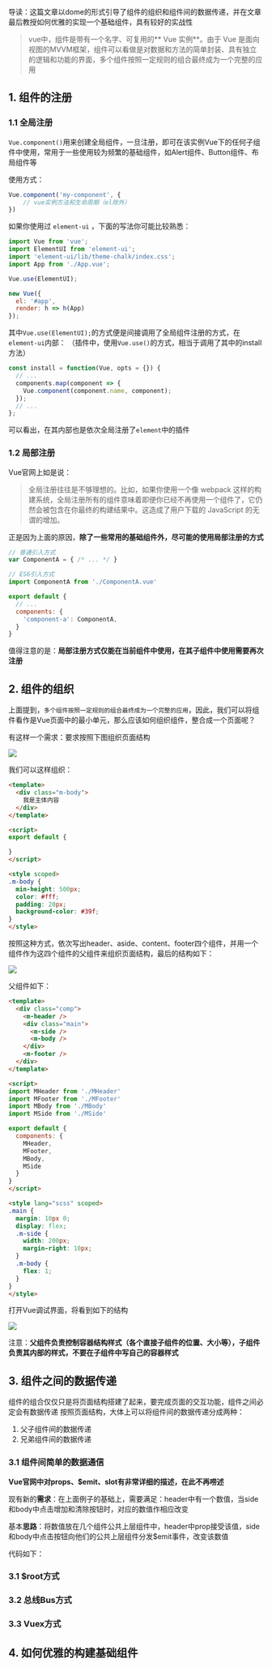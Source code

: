 导读：这篇文章以dome的形式引导了组件的组织和组件间的数据传递，并在文章最后教授如何优雅的实现一个基础组件，具有较好的实战性

> vue中，组件是带有一个名字、可复用的** Vue 实例**。由于 Vue 是面向视图的MVVM框架，组件可以看做是对数据和方法的简单封装、具有独立的逻辑和功能的界面，多个组件按照一定规则的组合最终成为一个完整的应用

## 1. 组件的注册

### 1.1 全局注册

`Vue.component()`用来创建全局组件，一旦注册，即可在该实例Vue下的任何子组件中使用，常用于一些使用较为频繁的基础组件，如Alert组件、Button组件、布局组件等

使用方式：

```javascript
Vue.component('my-component', {
    // vue实例方法和生命周期（el除外）
})
```
如果你使用过 `element-ui` ，下面的写法你可能比较熟悉：
```javascript
import Vue from 'vue';
import ElementUI from 'element-ui';
import 'element-ui/lib/theme-chalk/index.css';
import App from './App.vue';

Vue.use(ElementUI);

new Vue({
  el: '#app',
  render: h => h(App)
});
```
其中`Vue.use(ElementUI);`的方式便是间接调用了全局组件注册的方式，在`element-ui`内部：
（插件中，使用`Vue.use()`的方式，相当于调用了其中的install方法）

```javascript
const install = function(Vue, opts = {}) {
  // ...
  components.map(component => {
    Vue.component(component.name, component);
  });
  // ...
};
```
可以看出，在其内部也是依次全局注册了`element`中的插件

### 1.2 局部注册

Vue官网上如是说：
> 全局注册往往是不够理想的。比如，如果你使用一个像 webpack 这样的构建系统，全局注册所有的组件意味着即便你已经不再使用一个组件了，它仍然会被包含在你最终的构建结果中。这造成了用户下载的 JavaScript 的无谓的增加。

正是因为上面的原因，**除了一些常用的基础组件外，尽可能的使用局部注册的方式**

```javascript
// 普通引入方式
var ComponentA = { /* ... */ }

// ES6引入方式
import ComponentA from './ComponentA.vue'

export default {
  // ...
  components: {
    'component-a': ComponentA,
  }
}
```

值得注意的是：**局部注册方式仅能在当前组件中使用，在其子组件中使用需要再次注册**

## 2. 组件的组织

上面提到，`多个组件按照一定规则的组合最终成为一个完整的应用`，因此，我们可以将组件看作是Vue页面中的最小单元，那么应该如何组织组件，整合成一个页面呢？

有这样一个需求：要求按照下图组织页面结构

![](/vue/assets/compImg.jpg)

我们可以这样组织：
```html
<template>
  <div class="m-body">
    我是主体内容
  </div>
</template>

<script>
export default {

}
</script>

<style scoped>
.m-body {
  min-height: 500px;
  color: #fff;
  padding: 20px;
  background-color: #39f;
}
</style>
```
按照这种方式，依次写出header、aside、content、footer四个组件，并用一个组件作为这四个组件的父组件来组织页面结构，最后的结构如下：

![](/vue/assets/compConstruct.jpg)

父组件如下：
```html
<template>
  <div class="comp">
    <m-header />
    <div class="main">
      <m-side />
      <m-body />
    </div>
    <m-footer />
  </div>
</template>

<script>
import MHeader from './MHeader'
import MFooter from './MFooter'
import MBody from './MBody'
import MSide from './MSide'

export default {
  components: {
    MHeader,
    MFooter,
    MBody,
    MSide
  }
}
</script>

<style lang="scss" scoped>
.main {
  margin: 10px 0;
  display: flex;
  .m-side {
    width: 200px;
    margin-right: 10px;
  }
  .m-body {
    flex: 1;
  }
}
</style>
```
打开Vue调试界面，将看到如下的结构

![](/vue/assets/compDebug1.jpg)

注意：**父组件负责控制容器结构样式（各个直接子组件的位置、大小等），子组件负责其内部的样式，不要在子组件中写自己的容器样式**

## 3. 组件之间的数据传递

组件的组合仅仅只是将页面结构搭建了起来，要完成页面的交互功能，组件之间必定会有数据传递
按照页面结构，大体上可以将组件间的数据传递分成两种：
1. 父子组件间的数据传递
2. 兄弟组件间的数据传递

### 3.1 组件间简单的数据通信

**Vue官网中对props、$emit、slot有非常详细的描述，在此不再唠述**

现有新的**需求**：在上面例子的基础上，需要满足：header中有一个数值，当side和body中点击增加和清除按钮时，对应的数值作相应改变

基本**思路**：将数值放在几个组件公共上层组件中，header中prop接受该值，side和body中点击按钮向他们的公共上层组件分发$emit事件，改变该数值

代码如下：

### 3.1 $root方式

### 3.2 总线Bus方式

### 3.3 Vuex方式

## 4. 如何优雅的构建基础组件
